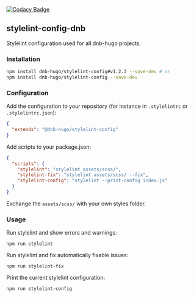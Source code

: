 [![Codacy Badge](https://app.codacy.com/project/badge/Grade/52734e6cba244cf7b6286854b90f2a10)](https://www.codacy.com/gh/dnb-hugo/stylelint-config/dashboard)

## stylelint-config-dnb

Stylelint configuration used for all dnb-hugo projects.

### Installation

```bash
npm install dnb-hugo/stylelint-config#v1.2.3 --save-dev # or
npm install dnb-hugo/stylelint-config --save-dev
```

### Configuration

Add the configuration to your repository (for instance in `.stylelintrc` or `.stylelintrc.json`):

```json
{
  "extends": "@dnb-hugo/stylelint-config"
}
```

Add scripts to your package.json:

```json
{
  "scripts": {
    "stylelint": "stylelint assets/scss/",
    "stylelint-fix": "stylelint assets/scss/ --fix",
    "stylelint-config": "stylelint --print-config index.js"
  }
}
```

Exchange the `assets/scss/` with your own styles folder.

### Usage

Run stylelint and show errors and warnings:

```shell
npm run stylelint
```

Run stylelint and fix automatically fixable issues:

```shell
npm run stylelint-fix
```

Print the current stylelint configuration:

```shell
npm run stylelint-config
```
